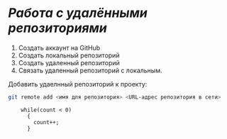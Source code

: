 # ***Работа с удалёнными репозиториями***

1. Создать аккаунт на GitHub
2. Создать локальный репозиторий
3. Создать удаленный репозиторий
4. Связать удаленный репозиторий с локальным.

  Добавить удаелнный репозиторий к проекту:
  ```Bash
  git remote add <имя для репозитория> <URL-адрес репозитория в сети>
  ```
  ```С#
      while(count < 0)
        {
          count++;
        }
  ```
